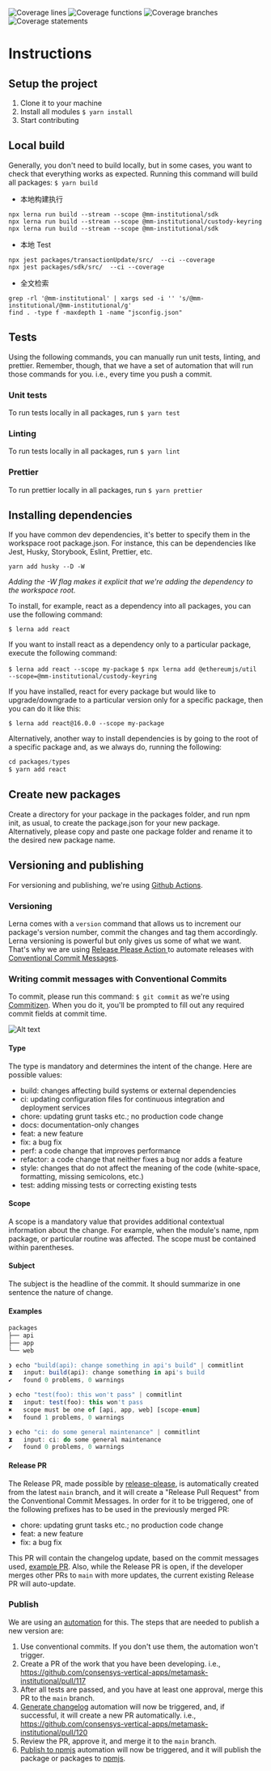 ![Coverage lines](https://img.shields.io/badge/Coverage:lines-89.54%25-green.svg)
![Coverage functions](https://img.shields.io/badge/Coverage:functions-87.36%25-yellow.svg)
![Coverage branches](https://img.shields.io/badge/Coverage:branches-74.86%25-red.svg)
![Coverage statements](https://img.shields.io/badge/Coverage:statements-89.4%25-green.svg)


# Instructions

## Setup the project

1. Clone it to your machine
2. Install all modules `$ yarn install`
3. Start contributing

## Local build

Generally, you don't need to build locally, but in some cases, you want to check that everything works as expected. Running this command will build all packages: `$ yarn build`

- 本地构建执行
````shell
npx lerna run build --stream --scope @mm-institutional/sdk 
npx lerna run build --stream --scope @mm-institutional/custody-keyring
npx lerna run build --stream --scope @mm-institutional/sdk
````

- 本地 Test
````shell
npx jest packages/transactionUpdate/src/  --ci --coverage
npx jest packages/sdk/src/  --ci --coverage
````

- 全文检索
````shell
grep -rl '@mm-institutional' | xargs sed -i '' 's/@mm-institutional/@mm-institutional/g'
find . -type f -maxdepth 1 -name "jsconfig.json" 
````


## Tests

Using the following commands, you can manually run unit tests, linting, and prettier. Remember, though, that we have a set of automation that will run those commands for you. i.e., every time you push a commit.

### Unit tests

To run tests locally in all packages, run `$ yarn test`

### Linting

To run tests locally in all packages, run `$ yarn lint`

### Prettier

To run prettier locally in all packages, run `$ yarn prettier`

## Installing dependencies

If you have common dev dependencies, it's better to specify them in the workspace root package.json. For instance, this can be dependencies like Jest, Husky, Storybook, Eslint, Prettier, etc.

`yarn add husky --D -W`

_Adding the -W flag makes it explicit that we're adding the dependency to the workspace root._

To install, for example, react as a dependency into all packages, you can use the following command:

`$ lerna add react`

If you want to install react as a dependency only to a particular package, execute the following command:

`$ lerna add react --scope my-package`
`$ npx lerna add @ethereumjs/util --scope=@mm-institutional/custody-keyring`

If you have installed, react for every package but would like to upgrade/downgrade to a particular version only for a specific package, then you can do it like this:

`$ lerna add react@16.0.0 --scope my-package`

Alternatively, another way to install dependencies is by going to the root of a specific package and, as we always do, running the following:

```javascript
cd packages/types
$ yarn add react
```

## Create new packages

Create a directory for your package in the packages folder, and run npm init, as usual, to create the package.json for your new package. Alternatively, please copy and paste one package folder and rename it to the desired new package name.

## Versioning and publishing

For versioning and publishing, we're using [Github Actions](https://github.com/consensys-vertical-apps/metamask-institutional/actions).

### Versioning

Lerna comes with a `version` command that allows us to increment our package's version number, commit the changes and tag them accordingly. Lerna versioning is powerful but only gives us some of what we want. That's why we are using [Release Please Action
](https://github.com/google-github-actions/release-please-action) to automate releases with [Conventional Commit Messages](https://conventionalcommits.org/).

### Writing commit messages with Conventional Commits

To commit, please run this command: `$ git commit` as we're using [Commitizen](https://github.com/commitizen/cz-cli). When you do it, you'll be prompted to fill out any required commit fields at commit time.

![Alt text](https://raw.githubusercontent.com/commitizen/cz-cli/master/meta/screenshots/add-commit.png "a title")

#### Type

The type is mandatory and determines the intent of the change. Here are possible values:

- build: changes affecting build systems or external dependencies
- ci: updating configuration files for continuous integration and deployment services
- chore: updating grunt tasks etc.; no production code change
- docs: documentation-only changes
- feat: a new feature
- fix: a bug fix
- perf: a code change that improves performance
- refactor: a code change that neither fixes a bug nor adds a feature
- style: changes that do not affect the meaning of the code (white-space, formatting, missing semicolons, etc.)
- test: adding missing tests or correcting existing tests

#### Scope

A scope is a mandatory value that provides additional contextual information about the change. For example, when the module's name, npm package, or particular routine was affected. The scope must be contained within parentheses.

#### Subject

The subject is the headline of the commit. It should summarize in one sentence the nature of change.

#### Examples

```typescript
packages
├── api
├── app
└── web

❯ echo "build(api): change something in api's build" | commitlint
⧗   input: build(api): change something in api's build
✔   found 0 problems, 0 warnings

❯ echo "test(foo): this won't pass" | commitlint
⧗   input: test(foo): this won't pass
✖   scope must be one of [api, app, web] [scope-enum]
✖   found 1 problems, 0 warnings

❯ echo "ci: do some general maintenance" | commitlint
⧗   input: ci: do some general maintenance
✔   found 0 problems, 0 warnings
```

#### Release PR

The Release PR, made possible by [release-please](https://github.com/googleapis/release-please), is automatically created from the latest `main` branch, and it will create a "Release Pull Request" from the Conventional Commit Messages. In order for it to be triggered, one of the following prefixes has to be used in the previously merged PR:
- chore: updating grunt tasks etc.; no production code change
- feat: a new feature
- fix: a bug fix

This PR will contain the changelog update, based on the commit messages used, [example PR](https://github.com/consensys-vertical-apps/metamask-institutional/pull/208).
Also, while the Release PR is open, if the developer merges other PRs to `main` with more updates, the current existing Release PR will auto-update.

### Publish

We are using an [automation](https://github.com/consensys-vertical-apps/metamask-institutional/actions/workflows/npm-publish.yml) for this. The steps that are needed to publish a new version are:

1. Use conventional commits. If you don't use them, the automation won't trigger.
2. Create a PR of the work that you have been developing. i.e., <https://github.com/consensys-vertical-apps/metamask-institutional/pull/117>
3. After all tests are passed, and you have at least one approval, merge this PR to the `main` branch.
4. [Generate changelog](https://github.com/consensys-vertical-apps/metamask-institutional/actions/workflows/generate-changelog.yml) automation will now be triggered, and, if successful, it will create a new PR automatically. i.e., <https://github.com/consensys-vertical-apps/metamask-institutional/pull/120>
5. Review the PR, approve it, and merge it to the `main` branch.
6. [Publish to npmjs](https://github.com/consensys-vertical-apps/metamask-institutional/actions/workflows/npm-publish.yml) automation will now be triggered, and it will publish the package or packages to [npmjs](https://www.npmjs.com/settings/metamask-institutional/packages).

